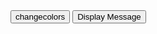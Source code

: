 <!DOCTYPE html>
<html>
<head>
	<title>7 Different Colors</title>
</head>
<body>
<script type="text/javascript">
var colors = new Array("blue", "yellow", "red", "green", "orange","cyan","indigo");
var i=0;
function changeColor()
{
	 document.body.style.backgroundColor = colors[i];
     i++;
     if(i>colors.length)
     {
     	i=0;
     }
 	 window.setTimeout("changeColor()",2000);	
}
function disp_mesg_status()
{
	window.status="All Seven Colors Displayed";
}
</script>
<form>
<input type="button" name=btn_color value="changecolors" onmouseover="changeColor()">
<input type="button" name="btn_mesg" value="Display Message" onclick="disp_mesg_status()">
</form>
</body>
</html>
